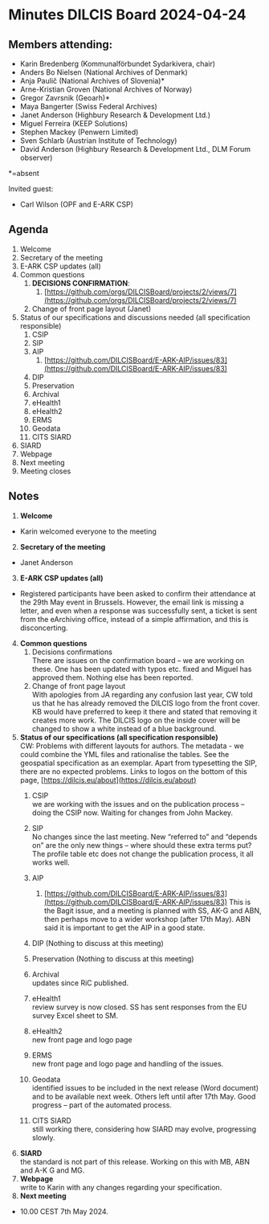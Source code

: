 # **Minutes DILCIS Board 2024-04-24**

## **Members attending:**
* Karin Bredenberg (Kommunalförbundet Sydarkivera, chair)
* Anders Bo Nielsen (National Archives of Denmark)
* Anja Paulič (National Archives of Slovenia)*
* Arne-Kristian Groven (National Archives of Norway)
* Gregor Zavrsnik (Geoarh)*
* Maya Bangerter (Swiss Federal Archives)
* Janet Anderson (Highbury Research & Development Ltd.)
* Miguel Ferreira (KEEP Solutions)
* Stephen Mackey (Penwern Limited)
* Sven Schlarb (Austrian Institute of Technology)
* David Anderson (Highbury Research & Development Ltd., DLM Forum observer)

*=absent

Invited guest:
* Carl Wilson (OPF and E-ARK CSP)

## **Agenda**
1. Welcome
2. Secretary of the meeting
3. E-ARK CSP updates (all)
4. Common questions
    1. **DECISIONS CONFIRMATION**:
        1. [https://github.com/orgs/DILCISBoard/projects/2/views/7](https://github.com/orgs/DILCISBoard/projects/2/views/7)<span style="text-decoration:underline;"> </span>
    2. Change of front page layout (Janet)
5. Status of our specifications and discussions needed (all specification responsible)
    1. CSIP
    2. SIP
    3. AIP
        1. [https://github.com/DILCISBoard/E-ARK-AIP/issues/83](https://github.com/DILCISBoard/E-ARK-AIP/issues/83)
    4. DIP
    5.  Preservation
    6. Archival
    7. eHealth1
    8. eHealth2
    9. ERMS
    10. Geodata
    11. CITS SIARD
6. SIARD
7. Webpage
8. Next meeting
9. Meeting closes

## **Notes**

1. **Welcome**
* Karin welcomed everyone to the meeting 
2. **Secretary of the meeting**
* Janet Anderson
3. **E-ARK CSP updates (all)**
* Registered participants have been asked to confirm their attendance at the 29th May event in Brussels. However, the email link is missing a letter, and even when a response was successfully sent, a ticket is sent from the eArchiving office, instead of a simple affirmation, and this is disconcerting.
4. **Common questions**
    1. Decisions confirmations \
There are issues on the confirmation board – we are working on these. One has been updated with typos etc. fixed and Miguel has approved them. Nothing else has been reported.
    2. Change of front page layout \
With apologies from JA regarding any confusion last year, CW told us that he has already removed the DILCIS logo from the front cover. KB would have preferred to keep it there and stated that removing it creates more work. The DILCIS logo on the inside cover will be changed to show a white instead of a blue background.  
5. **Status of our specifications (all specification responsible)** \
CW: Problems with different layouts for authors. The metadata - we could combine the YML files and rationalise the tables. See the geospatial specification as an exemplar. Apart from typesetting the SIP, there are no expected problems. Links to logos on the bottom of this page, [https://dilcis.eu/about](https://dilcis.eu/about) 
    1. CSIP \
we are working with the issues and on the publication process – doing the CSIP now. Waiting for changes from John Mackey.
    2. SIP \
No changes since the last meeting. New “referred to” and “depends on” are the only new things – where should these extra terms put? The profile table etc does not change the publication process, it all works well.
    3. AIP 
        1. [https://github.com/DILCISBoard/E-ARK-AIP/issues/83](https://github.com/DILCISBoard/E-ARK-AIP/issues/83)  This is the Bagit issue, and a meeting is planned with SS, AK-G and ABN, then perhaps move to a wider workshop (after 17th May). ABN said it is important to get the AIP in a good state.

    4. DIP   (Nothing to discuss at this meeting)
    5.  Preservation  (Nothing to discuss at this meeting)
    6. Archival   \
updates since RiC published.
    7. eHealth1 \
review survey is now closed. SS has sent responses from the EU survey Excel sheet to SM.

    8. eHealth2   \
new front page and logo page

    9. ERMS  \
new front page and logo page and handling of the issues.

    10. Geodata \
 identified issues to be included in the next release (Word document) and to be available next week. Others left until after 17th May. Good progress – part of the automated process.

    11. CITS SIARD \
still working there, considering how SIARD may evolve, progressing slowly.
6. **SIARD** \
the standard is not part of this release. Working on this with MB, ABN and A-K G and MG. 
7. **Webpage**  \
write to Karin with any changes regarding your specification.
8. **Next meeting**
* 10.00 CEST 7th May 2024.

